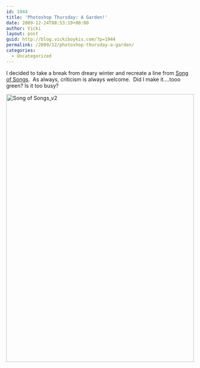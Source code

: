 ```yaml
---
id: 1944
title: 'Photoshop Thursday: A Garden!'
date: 2009-12-24T08:53:19+00:00
author: Vicki
layout: post
guid: http://blog.vickiboykis.com/?p=1944
permalink: /2009/12/photoshop-thursday-a-garden/
categories:
  - Uncategorized
---
```

I decided to take a break from dreary winter and recreate a line from [Song of Songs](http://en.wikipedia.org/wiki/Song_of_Songs).  As always, criticism is always welcome.  Did I make it&#8230;.tooo green? Is it too busy?

[<img class="aligncenter size-full wp-image-1925" title="Song of Songs_v2" src="http://blog.vickiboykis.com/wp-content/uploads/2009/12/Song-of-Songs_v2.jpg" alt="Song of Songs_v2" width="504" height="720" />](http://blog.vickiboykis.com/wp-content/uploads/2009/12/Song-of-Songs_v2.jpg)